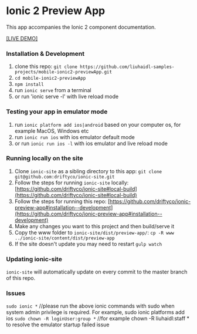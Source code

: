 # Ionic 2 Preview App

This app accompanies the Ionic 2 component documentation.

[[LIVE DEMO]](http://ionicframework.com/docs/v2/components/)

### Installation & Development

1. clone this repo: `git clone https://github.com/liuhaidl-samples-projects/mobile-ionic2-previewApp.git`
2. `cd mobile-ionic2-previewApp`
3. `npm install`
4. run `ionic serve` from a terminal
5. or run 'ionic serve -l' with live reload mode

### Testing your app in emulator mode

1. run `ionic platform add ios|android` based on your computer os, for example MacOS, Windows etc
2. run `ionic run ios` with ios emulator default mode
3. or run `ionic run ios -l` with ios emulator and live reload mode 

### Running locally on the site

1. Clone `ionic-site` as a sibling directory to this app: `git clone git@github.com:driftyco/ionic-site.git`
2. Follow the steps for running `ionic-site` locally: [https://github.com/driftyco/ionic-site#local-build](https://github.com/driftyco/ionic-site#local-build)
3. Follow the steps for running this repo: [https://github.com/driftyco/ionic-preview-app#installation--development](https://github.com/driftyco/ionic-preview-app#installation--development)
4. Make any changes you want to this project and then build/serve it
5. Copy the www folder to `ionic-site/dist/preview-app/`: `cp -R www ../ionic-site/content/dist/preview-app`
6. If the site doesn't update you may need to restart `gulp watch`


### Updating ionic-site

`ionic-site` will automatically update on every commit to the master branch of this repo.

### Issues
 `sudo ionic *` //please run the above ionic commands with sudo when system admin privilege is required. For example, sudo ionic platforms add ios
 `sudo chown -R loginUser:group *` //for example chown -R liuhaidl:staff * to resolve the emulator startup failed issue
